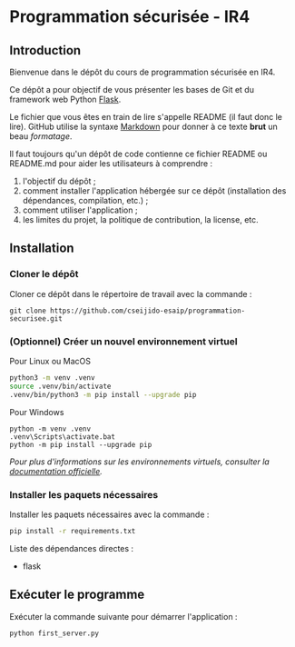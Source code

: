 # Programmation sécurisée - IR4

## Introduction

Bienvenue dans le dépôt du cours de programmation sécurisée en IR4.

Ce dépôt a pour objectif de vous présenter les bases de Git et du framework web Python [Flask](https://flask.palletsprojects.com/).

Le fichier que vous êtes en train de lire s'appelle README (il faut donc le lire).
GitHub utilise la syntaxe [Markdown](https://www.markdownguide.org/) pour donner à ce texte **brut** un beau *formatage*.

Il faut toujours qu'un dépôt de code contienne ce fichier README ou README.md pour aider les utilisateurs à comprendre :

1. l'objectif du dépôt ;
2. comment installer l'application hébergée sur ce dépôt (installation des dépendances, compilation, etc.) ;
3. comment utiliser l'application ;
4. les limites du projet, la politique de contribution, la license, etc.

## Installation

### Cloner le dépôt

Cloner ce dépôt dans le répertoire de travail avec la commande :

```
git clone https://github.com/cseijido-esaip/programmation-securisee.git
```

### (Optionnel) Créer un nouvel environnement virtuel

Pour Linux ou MacOS

```bash
python3 -m venv .venv
source .venv/bin/activate
.venv/bin/python3 -m pip install --upgrade pip
```

Pour Windows

```shell
python -m venv .venv
.venv\Scripts\activate.bat
python -m pip install --upgrade pip
```

*Pour plus d'informations sur les environnements virtuels, consulter la [documentation officielle](https://docs.python.org/3/library/venv.html).*

### Installer les paquets nécessaires

Installer les paquets nécessaires avec la commande :

```bash
pip install -r requirements.txt
```

Liste des dépendances directes :

- flask

## Exécuter le programme

Exécuter la commande suivante pour démarrer l'application :

```bash
python first_server.py
```

